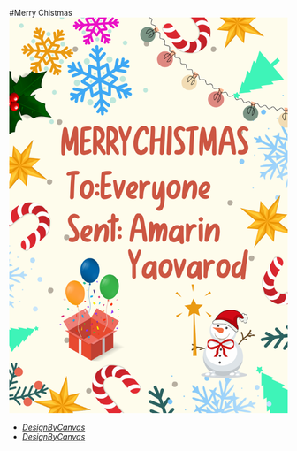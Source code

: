 #Merry Chistmas
![alt text](img/E-card.png)
- *[DesignByCanvas](https://www.canva.com/design/DAGaNhglnQI/qUGbFj1QuYy_J_wDysukSQ/edit?utm_content=DAGaNhglnQI&utm_campaign=designshare&utm_medium=link2&utm_source=sharebutton)*
- *[DesignByCanvas](https://stylesuxx.github.io/steganography/)*
